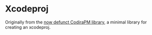 # Xcodeproj

Originally from the [now defunct CodiraPM library][1], a minimal library for
creating an xcodeproj.

[1]: https://github.com/apple/language-package-manager/tree/6595cd2b22f25056b83a7357c07301c45805e69b/Sources/Xcodeproj

